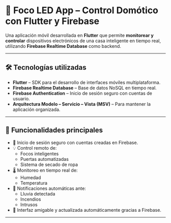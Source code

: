 # 🔌 Foco LED App – Control Domótico con Flutter y Firebase

Una aplicación móvil desarrollada en **Flutter** que permite **monitorear y controlar** dispositivos electrónicos de una casa inteligente en tiempo real, utilizando **Firebase Realtime Database** como backend.

---

## 🛠️ Tecnologías utilizadas

- **Flutter** – SDK para el desarrollo de interfaces móviles multiplataforma.
- **Firebase Realtime Database** – Base de datos NoSQL en tiempo real.
- **Firebase Authentication** – Inicio de sesión seguro con cuentas de usuario.
- **Arquitectura Modelo – Servicio – Vista (MSV)** – Para mantener la aplicación organizada.

---

## 📱 Funcionalidades principales

- 🔐 Inicio de sesión seguro con cuentas creadas en Firebase.
- 💡 Control remoto de:
  - Focos inteligentes
  - Puertas automatizadas
  - Sistema de secado de ropa
- 🌡 Monitoreo en tiempo real de:
  - Humedad
  - Temperatura
- 🚨 Notificaciones automáticas ante:
  - Lluvia detectada
  - Incendios
  - Intrusos
- 🧭 Interfaz amigable y actualizada automáticamente gracias a Firebase.

---


